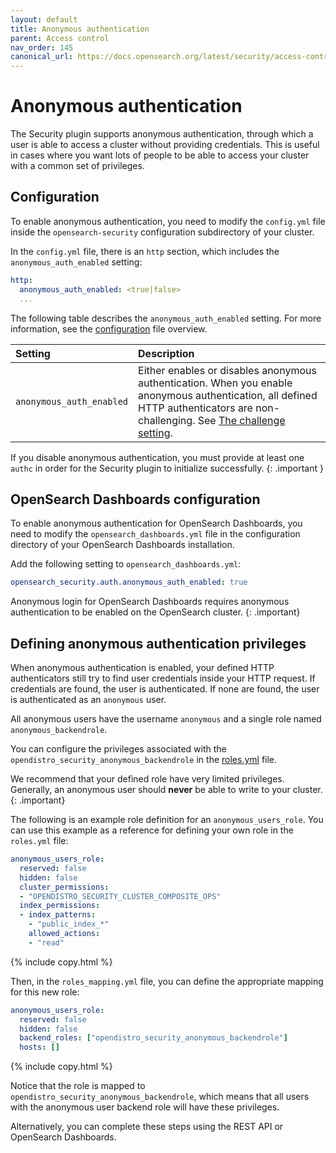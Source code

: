 ```yaml
---
layout: default
title: Anonymous authentication
parent: Access control
nav_order: 145
canonical_url: https://docs.opensearch.org/latest/security/access-control/anonymous-authentication/
---
```


# Anonymous authentication

The Security plugin supports anonymous authentication, through which a user is able to access a cluster without providing credentials. This is useful in cases where you want lots of people to be able to access your cluster with a common set of privileges. 

## Configuration

To enable anonymous authentication, you need to modify the `config.yml` file inside the `opensearch-security` configuration subdirectory of your cluster.

In the `config.yml` file, there is an `http` section, which includes the `anonymous_auth_enabled` setting: 

```yml
http:
  anonymous_auth_enabled: <true|false>
  ...
```

The following table describes the `anonymous_auth_enabled` setting. For more information, see the [configuration]({{site.url}}{{site.baseurl}}/security/configuration/configuration/) file overview. 

| Setting | Description                                                                                                                                                                                                                                                                                   |
| :--- |:----------------------------------------------------------------------------------------------------------------------------------------------------------------------------------------------------------------------------------------------------------------------------------------------|
| `anonymous_auth_enabled` | Either enables or disables anonymous authentication. When you enable anonymous authentication, all defined HTTP authenticators are non-challenging. See [The challenge setting]({{site.url}}{{site.baseurl}}/security/authentication-backends/basic-authc/#the-challenge-setting). |

If you disable anonymous authentication, you must provide at least one `authc` in order for the Security plugin to initialize successfully.
{: .important }

## OpenSearch Dashboards configuration

To enable anonymous authentication for OpenSearch Dashboards, you need to modify the `opensearch_dashboards.yml` file in the configuration directory of your OpenSearch Dashboards installation.

Add the following setting to `opensearch_dashboards.yml`:

```yml
opensearch_security.auth.anonymous_auth_enabled: true
```

Anonymous login for OpenSearch Dashboards requires anonymous authentication to be enabled on the OpenSearch cluster.
{: .important}

## Defining anonymous authentication privileges

When anonymous authentication is enabled, your defined HTTP authenticators still try to find user credentials inside your HTTP request. If credentials are found, the user is authenticated. If none are found, the user is authenticated as an `anonymous` user.

All anonymous users have the username `anonymous` and a single role named `anonymous_backendrole`.

You can configure the privileges associated with the `opendistro_security_anonymous_backendrole` in the [roles.yml]({{site.url}}{{site.baseurl}}/security/access-control/users-roles/) file. 

We recommend that your defined role have very limited privileges. Generally, an anonymous user should **never** be able to write to your cluster.
{: .important}

The following is an example role definition for an `anonymous_users_role`. You can use this example as a reference for defining your own role in the `roles.yml` file:

```yaml
anonymous_users_role:
  reserved: false
  hidden: false
  cluster_permissions:
  - "OPENDISTRO_SECURITY_CLUSTER_COMPOSITE_OPS"
  index_permissions:
  - index_patterns:
    - "public_index_*"
    allowed_actions:
    - "read"
```
{% include copy.html %}

Then, in the `roles_mapping.yml` file, you can define the appropriate mapping for this new role:

```yaml
anonymous_users_role:
  reserved: false
  hidden: false
  backend_roles: ["opendistro_security_anonymous_backendrole"]
  hosts: []
```
{% include copy.html %}

Notice that the role is mapped to `opendistro_security_anonymous_backendrole`, which means that all users with the anonymous user backend role will have these privileges. 

Alternatively, you can complete these steps using the REST API or OpenSearch Dashboards. 

